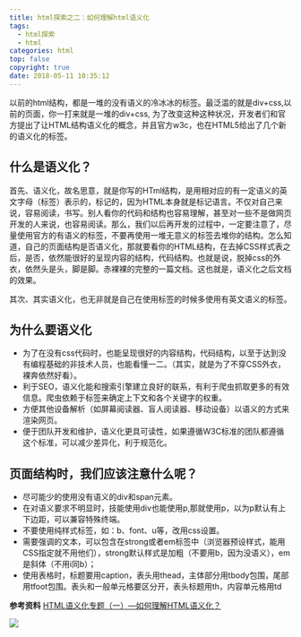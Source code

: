 ```yaml
---
title: html探索之二：如何理解html语义化
tags:
  - html探索
  - html
categories: html
top: false
copyright: true
date: 2018-05-11 10:35:12
---
```

以前的html结构，都是一堆的没有语义的冷冰冰的标签。最泛滥的就是div+css,以前的页面，你一打来就是一堆的div+css, 为了改变这种这种状况，开发者们和官方提出了让HTML结构语义化的概念，并且官方w3c，也在HTML5给出了几个新的语义化的标签。
<!--more-->

## 什么是语义化？
首先、语义化，故名思意，就是你写的HTml结构，是用相对应的有一定语义的英文字母（标签）表示的，标记的，因为HTML本身就是标记语言。不仅对自己来说，容易阅读，书写。别人看你的代码和结构也容易理解，甚至对一些不是做网页开发的人来说，也容易阅读。那么，我们以后再开发的过程中，一定要注意了，尽量使用官方的有语义的标签，不要再使用一堆无意义的标签去堆你的结构。怎么知道，自己的页面结构是否语义化，那就要看你的HTML结构，在去掉CSS样式表之后，是否，依然能很好的呈现内容的结构，代码结构。也就是说，脱掉css的外衣，依然头是头，脚是脚。赤裸裸的完整的一篇文档。这也就是，语义化之后文档的效果。

其次、其实语义化，也无非就是自己在使用标签的时候多使用有英文语义的标签。

## 为什么要语义化
* 为了在没有css代码时，也能呈现很好的内容结构，代码结构，以至于达到没有编程基础的非技术人员，也能看懂一二。（其实，就是为了不穿CSS外衣，裸奔依然好看）。
* 利于SEO，语义化能和搜索引擎建立良好的联系，有利于爬虫抓取更多的有效信息。爬虫依赖于标签来确定上下文和各个关键字的权重。
* 方便其他设备解析（如屏幕阅读器、盲人阅读器、移动设备）以语义的方式来渲染网页。
* 便于团队开发和维护，语义化更具可读性，如果遵循W3C标准的团队都遵循这个标准，可以减少差异化，利于规范化。

## 页面结构时，我们应该注意什么呢？
* 尽可能少的使用没有语义的div和span元素。
* 在对语义要求不明显时，技能使用div也能使用p,那就使用p，以为p默认有上下边距，可以兼容特殊终端。
* 不要使用纯样式标签，如：b、font、u等，改用css设置。
* 需要强调的文本，可以包含在strong或者em标签中（浏览器预设样式，能用CSS指定就不用他们），strong默认样式是加粗（不要用b，因为没语义），em是斜体（不用i同b）；
* 使用表格时，标题要用caption，表头用thead，主体部分用tbody包围，尾部用tfoot包围。表头和一般单元格要区分开，表头标题用th，内容单元格用td

**参考资料**
[HTML语义化专题（一）—如何理解HTML语义化？](https://www.cnblogs.com/huoshanjun/p/6603580.html)

![](http://oankigr4l.bkt.clouddn.com/wexin.png)
